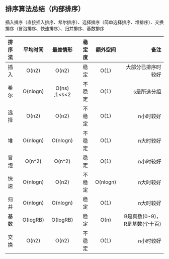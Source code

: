## 排序算法总结（内部排序）

插入排序（直接插入排序、希尔排序）、选择排序（简单选择排序、堆排序）、交换排序（冒泡排序、快速排序）、归并排序、基数排序


|排序法| 平均时间 | 最差情形 | 稳定度 | 额外空间 |备注                       |
|:---  |  :---:  |  :---:  | :---:  |  :---: |---:                       |
|插入  | O(n2)   |	 O(n2) |	稳定	 |O(1)	  |大部分已排序时较好           |
|希尔  |O(nlogn) |	O(ns) ,1<s<2|	不稳定|O(1) |s是所选分组                 |
|选择  | O(n2)	 | O(n2)   |	不稳定	|O(1)	   |n小时较好                   |
|堆    |	O(nlogn)|	O(nlogn)|不稳定	 |O(1)    |n大时较好                   |
|冒泡  |  O(n^2) |  O(n^2) |稳定     | O(1)   |n小时较好                   |
|快速	 |O(nlogn) |	O(n2)	 |不稳定   |O(nlogn)|n大时较好                   |
|归并	 |O(nlogn) |O(nlogn) |稳定     |	O(1)	|n大时较好                   |
|基数  |O(logRB) |O(logRB) |稳定	   |O(n)	  |B是真数(0-9)，R是基数(个十百)|
|交换	 |O(n2)    |O(n2) 	 |不稳定	  |O(1)    |	n小时较好                 |







